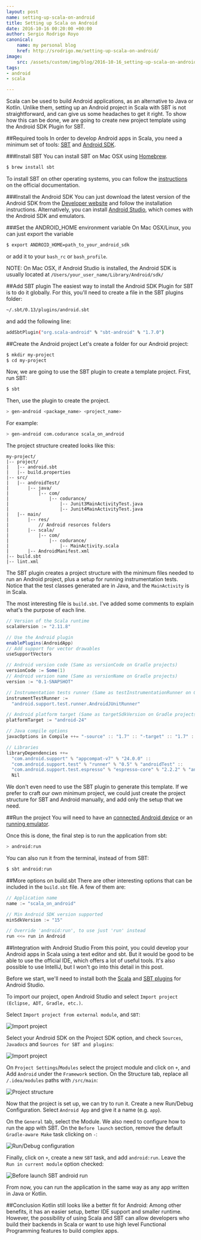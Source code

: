 ```yaml
---
layout: post
name: setting-up-scala-on-android
title: Setting up Scala on Android
date: 2016-10-16 00:20:00 +00:00
author: Sergio Rodrigo Royo
canonical:
    name: my personal blog
    href: http://srodrigo.me/setting-up-scala-on-android/
image:
    src: /assets/custom/img/blog/2016-10-16_setting-up-scala-on-android/post-image.png
tags:
- android
- scala

---
```


Scala can be used to build Android applications, as an alternative to Java or Kotlin. Unlike them, setting up an Android project in Scala with SBT is not straightforward, and can give us some headaches to get it right. To show how this can be done, we are going to create new project template using the Android SDK Plugin for SBT.

##Required tools
In order to develop Android apps in Scala, you need a minimum set of tools: [SBT](http://www.scala-sbt.org/) and [Android SDK](https://developer.android.com/studio/).

###Install SBT
You can install SBT on Mac OSX using [Homebrew](http://brew.sh/).

```bash
$ brew install sbt
```

To install SBT on other operating systems, you can follow the [instructions](http://www.scala-sbt.org/0.13/docs/Setup.html) on the official documentation.

###Install the Android SDK
You can just download the latest version of the Android SDK from the [Developer website](hhttps://developer.android.com/studio/) and follow the installation instructions.
Alternatively, you can install [Android Studio](https://developer.android.com/studio/), which comes with the Android SDK and emulators.

###Set the ANDROID_HOME environment variable
On Mac OSX/Linux, you can just export the variable

```bash
$ export ANDROID_HOME=path_to_your_android_sdk
```

or add it to your `bash_rc` or `bash_profile`.

NOTE: On Mac OSX, if Android Studio is installed, the Android SDK is usually located at `/Users/your_user_name/Library/Android/sdk/`

##Add SBT plugin
The easiest way to install the Android SDK Plugin for SBT is to do it globally. For this, you'll need to create a file in the SBT plugins folder:

```bash
~/.sbt/0.13/plugins/android.sbt
```

and add the following line:

```bash
addSbtPlugin("org.scala-android" % "sbt-android" % "1.7.0")
```

##Create the Android project
Let's create a folder for our Android project:

```bash
$ mkdir my-project
$ cd my-project
```

Now, we are going to use the SBT plugin to create a template project. First, run SBT:

```bash
$ sbt
```

Then, use the plugin to create the project.

```bash
> gen-android <package_name> <project_name>
```

For example:

```bash
> gen-android com.codurance scala_on_android
```

The project structure created looks like this:

```text
my-project/
|-- project/
|   |-- android.sbt
|   |-- build.properties
|-- src/
|   |-- androidTest/
|       |-- java/
|           |-- com/
|               |-- codurance/
|                   |-- Junit3MainActivityTest.java
|                   |-- Junit4MainActivityTest.java
|   |-- main/
|       |-- res/
|           // Android resorces folders
|       |-- scala/
|           |-- com/
|               |-- codurance/
|                   |-- MainActivity.scala
|       |-- AndroidManifest.xml
|-- build.sbt
|-- lint.xml
```

The SBT plugin creates a project structure with the minimum files needed to run an Android project, plus a setup for running instrumentation tests. Notice that the test classes generated are in Java, and the `MainActivity` is in Scala.

The most interesting file is `build.sbt`. I've added some comments to explain what's the purpose of each line.

```java
// Version of the Scala runtime
scalaVersion := "2.11.8"

// Use the Android plugin
enablePlugins(AndroidApp)
// Add support for vector drawables
useSupportVectors

// Android version code (Same as versionCode on Gradle projects)
versionCode := Some(1)
// Android version name (Same as versionName on Gradle projects)
version := "0.1-SNAPSHOT"

// Instrumentation tests runner (Same as testInstrumentationRunner on Gradle projects)
instrumentTestRunner :=
  "android.support.test.runner.AndroidJUnitRunner"

// Android platform target (Same as targetSdkVersion on Gradle projects)
platformTarget := "android-24"

// Java compile options
javacOptions in Compile ++= "-source" :: "1.7" :: "-target" :: "1.7" :: Nil

// Libraries
libraryDependencies ++=
  "com.android.support" % "appcompat-v7" % "24.0.0" ::
  "com.android.support.test" % "runner" % "0.5" % "androidTest" ::
  "com.android.support.test.espresso" % "espresso-core" % "2.2.2" % "androidTest" ::
  Nil
```

We don't even need to use the SBT plugin to generate this template. If we prefer to craft our own minimum project, we could just create the project structure for SBT and Android manually, and add only the setup that we need.

##Run the project
You will need to have an [connected Android device](https://developer.android.com/studio/run/device) or an [running emulator](https://developer.android.com/studio/run/emulator).

Once this is done, the final step is to run the application from sbt:

```bash
> android:run
```

You can also run it from the terminal, instead of from SBT:

```bash
$ sbt android:run
```

##More options on build.sbt
There are other interesting options that can be included in the `build.sbt` file. A few of them are:

```java
// Application name
name := "scala_on_android"
```

```java
// Min Android SDK version supported
minSdkVersion := "15"
```

```java
// Override 'android:run', to use just 'run' instead
run <<= run in Android
```

##Integration with Android Studio
From this point, you could develop your Android apps in Scala using a text editor and sbt. But it would be good to be able to use the official IDE, which offers a lot of useful tools. It's also possible to use IntelliJ, but I won't go into this detail in this post.

Before we start, we'll need to install both the [Scala](https://plugins.jetbrains.com/plugin/1347-scala) and [SBT plugins](https://plugins.jetbrains.com/plugin/5007) for Android Studio.

To import our project, open Android Studio and select `Import project (Eclipse, ADT, Gradle, etc.)`.

Select `Import project from external module`, and `SBT`:

<img src="{{ site.baseurl }}/assets/custom/img/blog/2016-10-16_setting-up-scala-on-android/scala-on-android_import-sbt.png" alt="Import project" class="img-fluid"/>

Select your Android SDK on the Project SDK option, and check `Sources`, `Javadocs` and `Sources for SBT and plugins`:

<img src="{{ site.baseurl }}/assets/custom/img/blog/2016-10-16_setting-up-scala-on-android/scala-on-android_import-sdk.png" alt="Import project" class="img-fluid"/>

On `Project Settings`/`Modules` select the project module and click on `+`, and Add `Android` under the `Framework` section. On the Structure tab, replace all `/.idea/modules` paths with `/src/main`:

<img src="{{ site.baseurl }}/assets/custom/img/blog/2016-10-16_setting-up-scala-on-android/scala-on-android_proj-structure-module.png" alt="Project structure" class="img-fluid"/>

Now that the project is set up, we can try to run it. Create a new Run/Debug Configuration. Select `Android App` and give it a name (e.g. `app`).

On the `General` tab, select the Module. We also need to configure how to run the app with SBT. On the `Before launch` section, remove the default `Gradle-aware Make` task clicking on `-`:

<img src="{{ site.baseurl }}/assets/custom/img/blog/2016-10-16_setting-up-scala-on-android/scala-on-android_run-debug-config.png" alt="Run/Debug configuration" class="img-fluid"/>

Finally, click on `+`, create a new `SBT` task, and add `android:run`. Leave the `Run in current module` option checked:

<img src="{{ site.baseurl }}/assets/custom/img/blog/2016-10-16_setting-up-scala-on-android/scala-on-android_run-before-launch-sbt-android-run.png" alt="Before launch SBT android run" class="img-fluid"/>

From now, you can run the application in the same way as any app written in Java or Kotlin.

##Conclusion
Kotlin still looks like a better fit for Android: Among other benefits, it has an easier setup, better IDE support and smaller runtime. However, the possibility of using Scala and SBT can allow developers who build their backends in Scala or want to use high level Functional Programming features to build complex apps.
